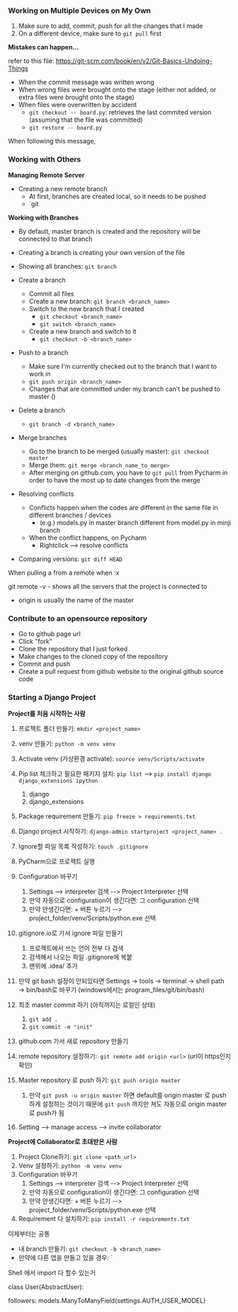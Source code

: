 ### Working on Multiple Devices on My Own

1. Make sure to add, commit, push for all the changes that I made
2. On a different device, make sure to `git pull` first



**Mistakes can happen...**

refer to this file: https://git-scm.com/book/en/v2/Git-Basics-Undoing-Things

- When the commit message was written wrong
- When wrong files were brought onto the stage (either not added, or extra files were brought onto the stage)
- When files were overwritten by accident
  - `git checkout -- board.py`: retrieves the last commited version (assuming that the file was committed)
  - `git restore -- board.py` 

When following this message, 



### Working with Others

**Managing Remote Server**

- Creating a new remote branch
  - At first, branches are created local, so it needs to be pushed
  - `git

**Working with Branches**

- By default, master branch is created and the repository will be connected to that branch
- Creating a branch is creating your own version of the file
- Showing all branches: `git branch`
- Create a branch
  - Commit all files
  - Create a new branch: `git branch <branch_name>`
  - Switch to the new branch that I created
    - `git checkout <branch_name>`
    - `git switch <branch_name>`
  - Create a new branch and switch to it
    - `git checkout -b <branch_name>`

- Push to a branch
  - Make sure I'm currently checked out to the branch that I want to work in
  - `git push origin <branch_name>`
  - Changes that are committed under my branch can't be pushed to master ()
- Delete a branch
  - `git branch -d <branch_name>`
- Merge branches
  - Go to the branch to be merged (usually master): `git checkout master`
  - Merge them: `git merge <branch_name_to_merge>`
  - After merging on github.com, you have to `git pull` from Pycharm in order to have the most up to date changes from the merge
- Resolving conflicts
  - Conflicts happen when the codes are different in the same file in different branches / devices
    - (e.g.) models.py in master branch different from model.py in minji branch
  - When the conflict happens, on Pycharm
    - Rightclick --> resolve conflicts
- Comparing versions: `git diff HEAD`



When pulling a from a remote when :x

git remote -v - shows all the servers that the project is connected to

- origin is usually the name of the master



### Contribute to an opensource repository 

- Go to github page url
- Click "fork"
- Clone the repository that I just forked
- Make changes to the cloned copy of the repository
- Commit and push
- Create a pull request from github website to the original github source code



### Starting a Django Project

**Project를 처음 시작하는 사람**

1. 프로젝트 폴더 만들기: `mkdir <project_name>	`

2. venv 만들기: `python -m venv venv`
3. Activate venv (가상환경 activate): `source venv/Scripts/activate`
4. Pip list 체크하고 필요한 패키지 설치: `pip list` --> `pip install django django_extensions ipython`
   1. django
   2. django_extensions
5. Package requirement 만들기: `pip freeze > requirements.txt`
6. Django project 시작하기: `django-admin startproject <project_name> .`
7. Ignore할 파일 목록 작성하기: `touch .gitignore`
8. PyCharm으로 프로젝트 실행
9. Configuration 바꾸기
   1. Settings --> interpreter 검색 --> Project Interpreter 선택
   2. 만약 자동으로 configuration이 생긴다면: 그 configuration 선택
   3. 만약 안생긴다면: + 버튼 누르기 --> project_folder/venv/Scripts/python.exe 선택
10. gitignore.io로 가서 ignore 파일 만들기
    1. 프로젝트에서 쓰는 언어 전부 다 검색
    2. 검색해서 나오는 파일 .gitignore에 복붙
    3. 맨위에 .idea/ 추가
11. 만약 git bash 설정이 안되있다면 Settings → tools → terminal → shell path → bin/bash로 바꾸기 (windows에서는 program_files/git/bin/bash)
12. 최초 master commit 하기 (아직까지는 로컬인 상태)
    1. `git add .`
    2. `git commit -m "init"`
13. github.com 가서 새로 repository 만들기
14. remote repository 설정하기:` git remote add origin <url>` (url이 https인지 확인)
15. Master repository 로 push 하기:  `git push origin master`
    1. 만약 `git push -u origin master` 하면 default를 origin master 로 push하게 설정하는 것이기 때문에 `git push` 까지만 쳐도 자동으로 origin master로 push가 됨
16. Setting --> manage access --> invite collaborator





 

**Project에 Collaborator로 초대받은 사람**

1. Project Clone하기: `git clone <path_url>`
2. Venv 설정하기: `python -m venv venv`
3. Configuration 바꾸기
   1. Settings --> interpreter 검색 --> Project Interpreter 선택
   2. 만약 자동으로 configuration이 생긴다면: 그 configuration 선택
   3. 만약 안생긴다면: + 버튼 누르기 --> project_folder/venv/Scripts/python.exe 선택
4. Requirement 다 설치하기: `pip install -r requirements.txt`



이제부터는 공통

- 내 branch 만들기: `git checkout -b <branch_name>`
- 만약에 다른 앱을 만들고 있을 경우: `



Shell 에서 import 다 할수 있는거



class User(AbstractUser):

followers: models.ManyToManyField(settings.AUTH_USER_MODEL)